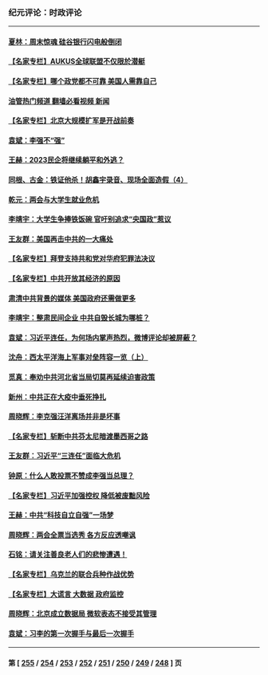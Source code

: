 ### 纪元评论：时政评论
---
#### [夏林：周末惊魂 硅谷银行闪电般倒闭](../../pages/nsc1025/n13950224.md?03150330) 
#### [【名家专栏】AUKUS全球联盟不仅限於潜艇](../../pages/nsc1025/n13950057.md?03150330) 
#### [【名家专栏】哪个政党都不可靠 美国人需靠自己](../../pages/nsc1025/n13948203.md?03150330) 
#### [油管热门频道 翻墙必看视频 新闻](ok?03150330)
#### [【名家专栏】北京大规模扩军是开战前奏](../../pages/nsc1025/n13944984.md?03150330) 
#### [袁斌：李强不“强”](../../pages/nsc1025/n13949997.md?03150330) 
#### [王赫：2023民企将继续躺平和外逃？](../../pages/nsc1025/n13949836.md?03150330) 
#### [同根、古金：铁证他杀！胡鑫宇录音、现场全面造假（4）](../../pages/nsc1025/n13949761.md?03150330) 
#### [乾元：两会与大学生就业危机](../../pages/nsc1025/n13949720.md?03150330) 
#### [李靖宇：大学生争捧铁饭碗 官吁别追求“央国政”惹议](../../pages/nsc1025/n13949629.md?03150330) 
#### [王友群：美国再击中共的一大痛处](../../pages/nsc1025/n13949694.md?03150330) 
#### [【名家专栏】拜登支持共和党对华府犯罪法决议](../../pages/nsc1025/n13949453.md?03150330) 
#### [【名家专栏】中共开放其经济的原因](../../pages/nsc1025/n13949451.md?03150330) 
#### [肃清中共背景的媒体 美国政府还需做更多](../../pages/nsc1025/n13949075.md?03150330) 
#### [李靖宇：整肃民间企业 中共自毁长城为哪桩？](../../pages/nsc1025/n13949584.md?03150330) 
#### [袁斌：习近平连任，为何场内掌声热烈，微博评论却被屏蔽？](../../pages/nsc1025/n13949208.md?03150330) 
#### [沈舟：西太平洋海上军事对垒阵容一览（上）](../../pages/nsc1025/n13948876.md?03150330) 
#### [觅真：奉劝中共河北省当局切莫再延续迫害政策](../../pages/nsc1025/n13948886.md?03150330) 
#### [新州：中共正在大疫中垂死挣扎](../../pages/nsc1025/n13948847.md?03150330) 
#### [周晓辉：李克强汪洋离场并非是坏事](../../pages/nsc1025/n13948801.md?03150330) 
#### [【名家专栏】斩断中共芬太尼暗渡墨西哥之路](../../pages/nsc1025/n13948027.md?03150330) 
#### [王友群：习近平“三连任”面临大危机](../../pages/nsc1025/n13948171.md?03150330) 
#### [钟原：什么人敢投票不赞成李强当总理？](../../pages/nsc1025/n13948195.md?03150330) 
#### [【名家专栏】习近平加强控权 降低被废黜风险](../../pages/nsc1025/n13948006.md?03150330) 
#### [王赫：中共“科技自立自强”一场梦](../../pages/nsc1025/n13947913.md?03150330) 
#### [周晓辉：两会全票当选秀 各方反应透嘲讽](../../pages/nsc1025/n13948062.md?03150330) 
#### [石铭：请关注善良老人们的悲惨遭遇！](../../pages/nsc1025/n13947603.md?03150330) 
#### [【名家专栏】乌克兰的联合兵种作战优势](../../pages/nsc1025/n13947418.md?03150330) 
#### [【名家专栏】大谎言 大数据 政府监控](../../pages/nsc1025/n13945647.md?03150330) 
#### [周晓辉：北京成立数据局 微软表态不接受其管理](../../pages/nsc1025/n13947413.md?03150330) 
#### [袁斌：习李的第一次握手与最后一次握手](../../pages/nsc1025/n13947330.md?03150330) 

---
#### 第 [ [255](./255.md?03150330) / [254](./254.md?03150330) / [253](./253.md?03150330) / [252](./252.md?03150330) / [251](./251.md?03150330) / [250](./250.md?03150330) / [249](./249.md?03150330) / [248](./248.md?03150330) ] 页
